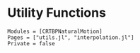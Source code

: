 # Utility Functions
```@autodocs
Modules = [CRTBPNaturalMotion]
Pages = ["utils.jl", "interpolation.jl"]
Private = false
```